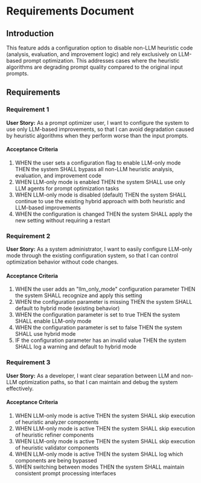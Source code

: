 # Requirements Document

## Introduction

This feature adds a configuration option to disable non-LLM heuristic code (analysis, evaluation, and improvement logic) and rely exclusively on LLM-based prompt optimization. This addresses cases where the heuristic algorithms are degrading prompt quality compared to the original input prompts.

## Requirements

### Requirement 1

**User Story:** As a prompt optimizer user, I want to configure the system to use only LLM-based improvements, so that I can avoid degradation caused by heuristic algorithms when they perform worse than the input prompts.

#### Acceptance Criteria

1. WHEN the user sets a configuration flag to enable LLM-only mode THEN the system SHALL bypass all non-LLM heuristic analysis, evaluation, and improvement code
2. WHEN LLM-only mode is enabled THEN the system SHALL use only LLM agents for prompt optimization tasks
3. WHEN LLM-only mode is disabled (default) THEN the system SHALL continue to use the existing hybrid approach with both heuristic and LLM-based improvements
4. WHEN the configuration is changed THEN the system SHALL apply the new setting without requiring a restart

### Requirement 2

**User Story:** As a system administrator, I want to easily configure LLM-only mode through the existing configuration system, so that I can control optimization behavior without code changes.

#### Acceptance Criteria

1. WHEN the user adds an "llm_only_mode" configuration parameter THEN the system SHALL recognize and apply this setting
2. WHEN the configuration parameter is missing THEN the system SHALL default to hybrid mode (existing behavior)
3. WHEN the configuration parameter is set to true THEN the system SHALL enable LLM-only mode
4. WHEN the configuration parameter is set to false THEN the system SHALL use hybrid mode
5. IF the configuration parameter has an invalid value THEN the system SHALL log a warning and default to hybrid mode

### Requirement 3

**User Story:** As a developer, I want clear separation between LLM and non-LLM optimization paths, so that I can maintain and debug the system effectively.

#### Acceptance Criteria

1. WHEN LLM-only mode is active THEN the system SHALL skip execution of heuristic analyzer components
2. WHEN LLM-only mode is active THEN the system SHALL skip execution of heuristic refiner components  
3. WHEN LLM-only mode is active THEN the system SHALL skip execution of heuristic validator components
4. WHEN LLM-only mode is active THEN the system SHALL log which components are being bypassed
5. WHEN switching between modes THEN the system SHALL maintain consistent prompt processing interfaces